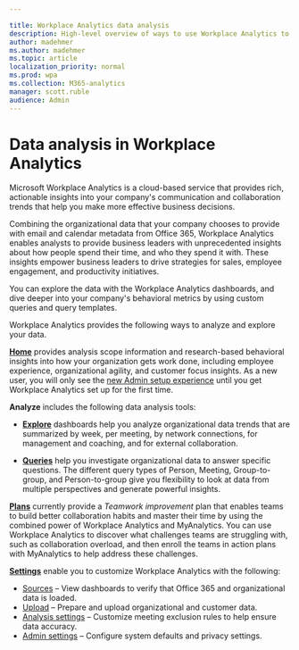 ```yaml
---

title: Workplace Analytics data analysis
description: High-level overview of ways to use Workplace Analytics to analyze data 
author: madehmer
ms.author: madehmer
ms.topic: article
localization_priority: normal 
ms.prod: wpa
ms.collection: M365-analytics
manager: scott.ruble
audience: Admin
---
```

# Data analysis in Workplace Analytics

Microsoft Workplace Analytics is a cloud-based service that provides rich, actionable insights into your company's communication and collaboration trends that help you make more effective business decisions.

Combining the organizational data that your company chooses to provide with email and calendar metadata from Office 365, Workplace Analytics enables analysts to provide business leaders with unprecedented insights about how people spend their time, and who they spend it with. These insights empower business leaders to drive strategies for sales, employee engagement, and productivity initiatives.

You can explore the data with the Workplace Analytics dashboards, and dive deeper into your company's behavioral metrics by using custom queries and query templates.

Workplace Analytics provides the following ways to analyze and explore your data.

[**Home**](../use/home-page.md) provides analysis scope information and research-based behavioral insights into how your organization gets work done, including employee experience, organizational agility, and customer focus insights. As a new user, you will only see the [new Admin setup experience](../setup/Set-up-Workplace-Analytics.md) until you get Workplace Analytics set up for the first time.

**Analyze** includes the following data analysis tools:

  * [**Explore**](../use/explore-intro.md) dashboards help you analyze organizational data trends that are summarized by week, per meeting, by network connections, for management and coaching, and for external collaboration.

  * [**Queries**](../tutorials/query-basics.md) help you investigate organizational data to answer specific questions. The different query types of Person, Meeting, Group-to-group, and Person-to-group give you flexibility to look at data from multiple perspectives and generate powerful insights.

[**Plans**](../tutorials/solutionsv2-intro.md) currently provide a _Teamwork improvement_ plan that enables teams to build better collaboration habits and master their time by using the combined power of Workplace Analytics and MyAnalytics. You can use Workplace Analytics to discover what challenges teams are struggling with, such as collaboration overload, and then enroll the teams in action plans with MyAnalytics to help address these challenges.

[**Settings**](../use/settings.md) enable you to customize Workplace Analytics with the following:

  * [Sources](../use/settings.md#sources) – View dashboards to verify that Office 365 and organizational data is loaded.
  * [Upload](../use/settings.md#upload) – Prepare and upload organizational and customer data.
  * [Analysis settings](../use/settings.md#analysis-settings) – Customize meeting exclusion rules to help ensure data accuracy.
  * [Admin settings](../use/settings.md#admin-settings) – Configure system defaults and privacy settings.